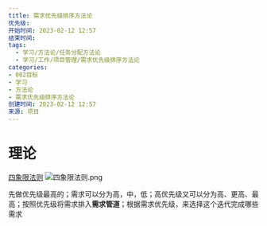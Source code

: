 ```yaml
---
title: 需求优先级排序方法论
优先级: 
开始时间: 2023-02-12 12:57
结束时间: 
tags:
  - 学习/方法论/任务分配方法论
  - 学习/工作/项目管理/需求优先级排序方法论
categories:
- 002目标
- 学习
- 方法论
- 需求优先级排序方法论
创建时间: 2023-02-12 12:57
来源: 项目
---
```


# 理论

[四象限法则](https://baike.baidu.com/item/%E5%9B%9B%E8%B1%A1%E9%99%90%E6%B3%95%E5%88%99/1442968)
![四象限法则.png](.四象限法则.png)

先做优先级最高的；需求可以分为高，中，低；高优先级又可以分为高、更高、最高；按照优先级将需求排入**需求管道**；根据需求优先级，来选择这个迭代完成哪些需求
